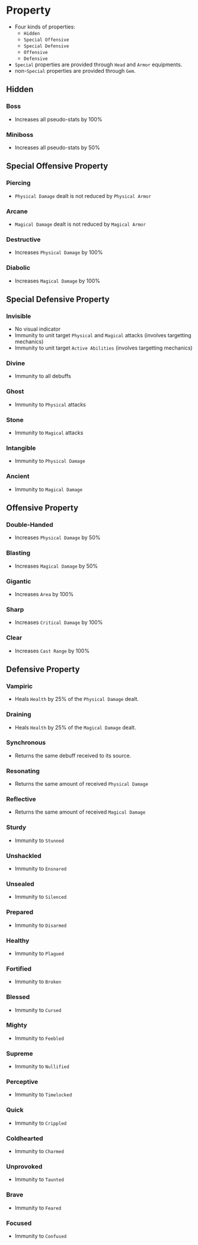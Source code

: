 # Property

- Four kinds of properties:
  - `Hidden`
  - `Special Offensive`
  - `Special Defensive`
  - `Offensive`
  - `Defensive`
- `Special` properties are provided through `Head` and `Armor` equipments.
- non-`Special` properties are provided through `Gem`.

## Hidden

### Boss

- Increases all pseudo-stats by 100%

### Miniboss

- Increases all pseudo-stats by 50%

## Special Offensive Property

### Piercing

- `Physical Damage` dealt is not reduced by `Physical Armor`

### Arcane

- `Magical Damage` dealt is not reduced by `Magical Armor`

### Destructive

- Increases `Physical Damage` by 100%

### Diabolic

- Increases `Magical Damage` by 100%

## Special Defensive Property

### Invisible

- No visual indicator
- Immunity to unit target `Physical` and `Magical` attacks (involves targetting mechanics)
- Immunity to unit target `Active Abilities` (involves targetting mechanics)

### Divine

- Immunity to all debuffs

### Ghost

- Immunity to `Physical` attacks

### Stone

- Immunity to `Magical` attacks

### Intangible

- Immunity to `Physical Damage`

### Ancient

- Immunity to `Magical Damage`

## Offensive Property

### Double-Handed

- Increases `Physical Damage` by 50%

### Blasting

- Increases `Magical Damage` by 50%

### Gigantic

- Increases `Area` by 100%

### Sharp

- Increases `Critical Damage` by 100%

### Clear

- Increases `Cast Range` by 100%

## Defensive Property

### Vampiric

- Heals `Health` by 25% of the `Physical Damage` dealt.

### Draining

- Heals `Health` by 25% of the `Magical Damage` dealt.

### Synchronous

- Returns the same debuff received to its source.

### Resonating

- Returns the same amount of received `Physical Damage`

### Reflective

- Returns the same amount of received `Magical Damage`

### Sturdy

- Immunity to `Stunned`

### Unshackled

- Immunity to `Ensnared`

### Unsealed

- Immunity to `Silenced`

### Prepared

- Immunity to `Disarmed`

### Healthy

- Immunity to `Plagued`

### Fortified

- Immunity to `Broken`

### Blessed

- Immunity to `Cursed`

### Mighty

- Immunity to `Feebled`

### Supreme

- Immunity to `Nullified`

### Perceptive

- Immunity to `Timelocked`

### Quick

- Immunity to `Crippled`

### Coldhearted

- Immunity to `Charmed`

### Unprovoked

- Immunity to `Taunted`

### Brave

- Immunity to `Feared`

### Focused

- Immunity to `Confused`
